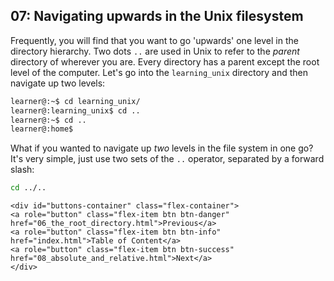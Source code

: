 ## 07: Navigating upwards in the Unix filesystem

Frequently, you will find that you want to go 'upwards' one level in the directory hierarchy. Two dots `..` are used in Unix to refer to the _parent_ directory of wherever you are. Every directory has a parent except the root level of the computer. Let's go into the `learning_unix` directory and then navigate up two levels:

```bash
learner@:~$ cd learning_unix/
learner@:learning_unix$ cd ..
learner@:~$ cd ..
learner@:home$
```

What if you wanted to navigate up _two_ levels in the file system in one go? It's very simple, just use two sets of the `..` operator, separated by a forward slash:

```bash
cd ../..
```

```{=html}	
<div id="buttons-container" class="flex-container">
<a role="button" class="flex-item btn btn-danger" href="06_the_root_directory.html">Previous</a> 
<a role="button" class="flex-item btn btn-info" href="index.html">Table of Content</a> 
<a role="button" class="flex-item btn btn-success" href="08_absolute_and_relative.html">Next</a>
</div>
```
